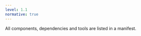 ```yaml
---
level: 1.1
normative: true
---
```


All components, dependencies and tools are listed in a manifest.
